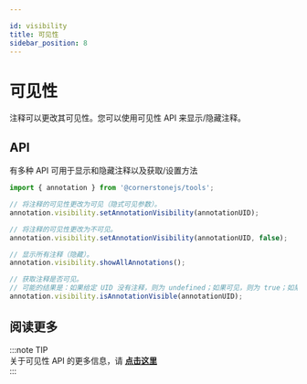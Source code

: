 ```yaml
---

id: visibility  
title: 可见性  
sidebar_position: 8
---
```


# 可见性

注释可以更改其可见性。您可以使用可见性 API 来显示/隐藏注释。

## API

有多种 API 可用于显示和隐藏注释以及获取/设置方法

```js
import { annotation } from '@cornerstonejs/tools';

// 将注释的可见性更改为可见（隐式可见参数）。
annotation.visibility.setAnnotationVisibility(annotationUID);

// 将注释的可见性更改为不可见。
annotation.visibility.setAnnotationVisibility(annotationUID, false);

// 显示所有注释（隐藏）。
annotation.visibility.showAllAnnotations();

// 获取注释是否可见。
// 可能的结果是：如果给定 UID 没有注释，则为 undefined；如果可见，则为 true；如果不可见，则为 false。
annotation.visibility.isAnnotationVisible(annotationUID);
```

## 阅读更多

:::note TIP  
关于可见性 API 的更多信息，请 [**点击这里**](/api/tools/namespace/annotation#visibility)  
:::